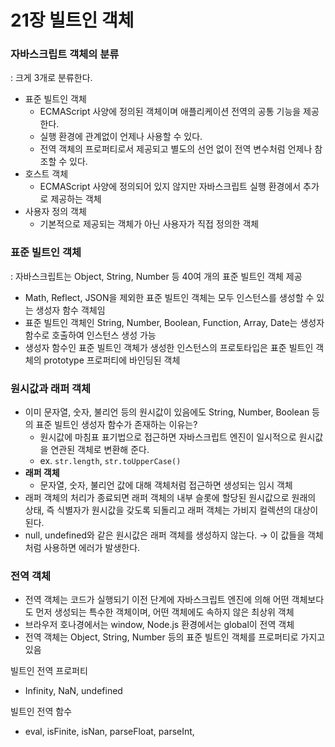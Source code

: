 # 21장 빌트인 객체

### 자바스크립트 객체의 분류

: 크게 3개로 분류한다.

- 표준 빌트인 객체
    - ECMAScript 사양에 정의된 객체이며 애플리케이션 전역의 공통 기능을 제공한다.
    - 실행 환경에 관계없이 언제나 사용할 수 있다.
    - 전역 객체의 프로퍼티로서 제공되고 별도의 선언 없이 전역 변수처럼 언제나 참조할 수 있다.
- 호스트 객체
    - ECMAScript 사양에 정의되어 있지 않지만 자바스크립트 실행 환경에서 추가로 제공하는 객체
- 사용자 정의 객체
    - 기본적으로 제공되는 객체가 아닌 사용자가 직접 정의한 객체

### 표준 빌트인 객체

: 자바스크립트는 Object, String, Number 등 40여 개의 표준 빌트인 객체 제공

- Math, Reflect, JSON을 제외한 표준 빌트인 객체는 모두 인스턴스를 생성할 수 있는 생성자 함수 객체임
- 표준 빌트인 객체인 String, Number, Boolean, Function, Array, Date는 생성자 함수로 호출하여 인스턴스 생성 가능
- 생성자 함수인 표준 빌트인 객체가 생성한 인스턴스의 프로토타입은 표준 빌트인 객체의 prototype 프로퍼티에 바인딩된 객체

### 원시값과 래퍼 객체

- 이미 문자열, 숫자, 불리언 등의 원시값이 있음에도 String, Number, Boolean 등의 표준 빌트인 생성자 함수가 존재하는 이유는?
    - 원시값에 마침표 표기법으로 접근하면 자바스크립트 엔진이 일시적으로 원시값을 연관된 객체로 변환해 준다.
    - ex. `str.length`, `str.toUpperCase()`
- **래퍼 객체**
    - 문자열, 숫자, 불리언 값에 대해 객체처럼 접근하면 생성되는 임시 객체
- 래퍼 객체의 처리가 종료되면 래퍼 객체의 내부 슬롯에 할당된 원시값으로 원래의 상태, 즉 식별자가 원시값을 갖도록 되돌리고 래퍼 객체는 가비지 컬렉션의 대상이 된다.
- null, undefined와 같은 원시값은 래퍼 객체를 생성하지 않는다. → 이 값들을 객체처럼 사용하면 에러가 발생한다.

### 전역 객체

- 전역 객체는 코드가 실행되기 이전 단계에 자바스크립트 엔진에 의해 어떤 객체보다도 먼저 생성되는 특수한 객체이며, 어떤 객체에도 속하지 않은 최상위 객체
- 브라우저 호나경에서는 window, Node.js 환경에서는 global이 전역 객체
- 전역 객체는 Object, String, Number 등의 표준 빌트인 객체를 프로퍼티로 가지고 있음

빌트인 전역 프로퍼티

- Infinity, NaN, undefined

빌트인 전역 함수

- eval, isFinite, isNan, parseFloat, parseInt,